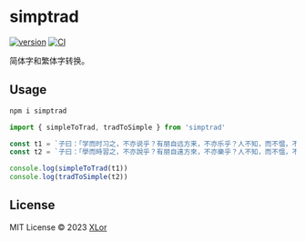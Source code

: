 # simptrad

[![version](https://img.shields.io/npm/v/simptrad?label=simptrad)](https://www.npmjs.com/package/simptrad) [![CI](https://github.com/yjl9903/simptrad/actions/workflows/ci.yml/badge.svg)](https://github.com/yjl9903/simptrad/actions/workflows/ci.yml)

简体字和繁体字转换。

## Usage

```bash
npm i simptrad
```

```ts
import { simpleToTrad, tradToSimple } from 'simptrad'

const t1 = `子曰：「学而时习之，不亦说乎？有朋自远方来，不亦乐乎？人不知，而不愠，不亦君子乎？」`
const t2 = `子曰：「學而時習之，不亦說乎？有朋自遠方來，不亦樂乎？人不知，而不慍，不亦君子乎？」`

console.log(simpleToTrad(t1))
console.log(tradToSimple(t2))
```

## License

MIT License © 2023 [XLor](https://github.com/yjl9903)
